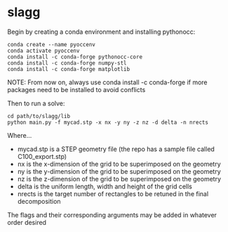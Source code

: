 # slagg

Begin by creating a conda environment and installing pythonocc:

```
conda create --name pyoccenv
conda activate pyoccenv
conda install -c conda-forge pythonocc-core
conda install -c conda-forge numpy-stl
conda install -c conda-forge matplotlib
```
NOTE: From now on, always use conda install -c conda-forge if more packages need to be installed to avoid conflicts

Then to run a solve:

```
cd path/to/slagg/lib
python main.py -f mycad.stp -x nx -y ny -z nz -d delta -n nrects
```

Where...

* mycad.stp is a STEP geometry file (the repo has a sample file called C100_export.stp)
* nx is the x-dimension of the grid to be superimposed on the geometry
* ny is the y-dimension of the grid to be superimposed on the geometry
* nz is the z-dimension of the grid to be superimposed on the geometry
* delta is the uniform length, width and height of the grid cells
* nrects is the target number of rectangles to be retuned in the final decomposition

The flags and their corresponding arguments may be added in whatever order desired

